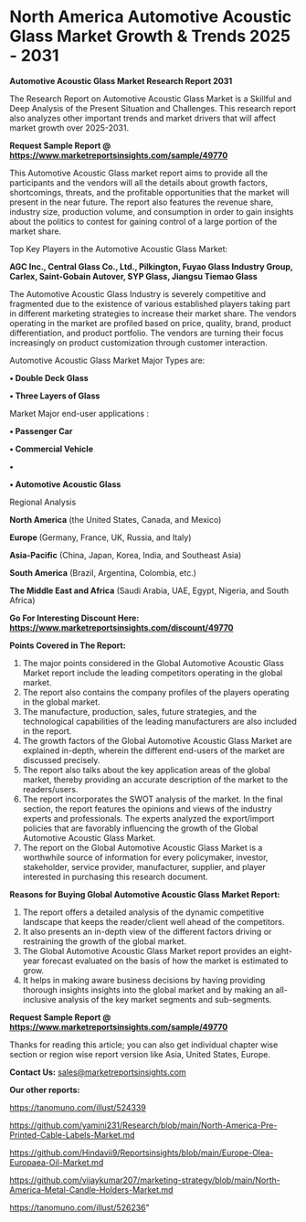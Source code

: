# North America Automotive Acoustic Glass Market Growth & Trends 2025 - 2031

<strong>Automotive Acoustic Glass Market Research Report 2031</strong>

The Research Report on Automotive Acoustic Glass Market is a Skillful and Deep Analysis of the Present Situation and Challenges. This research report also analyzes other important trends and market drivers that will affect market growth over 2025-2031.

<strong>Request Sample Report @ <a href=https://www.marketreportsinsights.com/sample/49770>https://www.marketreportsinsights.com/sample/49770</a></strong>

This Automotive Acoustic Glass market report aims to provide all the participants and the vendors will all the details about growth factors, shortcomings, threats, and the profitable opportunities that the market will present in the near future. The report also features the revenue share, industry size, production volume, and consumption in order to gain insights about the politics to contest for gaining control of a large portion of the market share.

Top Key Players in the Automotive Acoustic Glass Market:

<strong>AGC Inc., Central Glass Co., Ltd., Pilkington, Fuyao Glass Industry Group, Carlex, Saint-Gobain Autover, SYP Glass, Jiangsu Tiemao Glass</strong>

The Automotive Acoustic Glass Industry is severely competitive and fragmented due to the existence of various established players taking part in different marketing strategies to increase their market share. The vendors operating in the market are profiled based on price, quality, brand, product differentiation, and product portfolio. The vendors are turning their focus increasingly on product customization through customer interaction.

Automotive Acoustic Glass Market Major Types are:

<strong>•  Double Deck Glass

•  Three Layers of Glass</strong>

Market Major end-user applications :

<strong>•  Passenger Car

•  Commercial Vehicle

•  

•  Automotive Acoustic Glass</strong>

Regional Analysis

</u><strong><b>North America</b></strong> (the United States, Canada, and Mexico)

<strong><b>Europe </b></strong>(Germany, France, UK, Russia, and Italy)

<strong><b>Asia-Pacific</b></strong> (China, Japan, Korea, India, and Southeast Asia)

<strong><b>South America</b></strong> (Brazil, Argentina, Colombia, etc.)

<strong><b>The Middle East and Africa</b></strong> (Saudi Arabia, UAE, Egypt, Nigeria, and South Africa)

<strong>Go For Interesting Discount Here: <a href=https://www.marketreportsinsights.com/discount/49770>https://www.marketreportsinsights.com/discount/49770</a></strong>

<strong>Points Covered in The Report:</strong>
<ol>
  <li>The major points considered in the Global Automotive Acoustic Glass Market report include the leading competitors operating in the global market.</li>
  <li>The report also contains the company profiles of the players operating in the global market.</li>
  <li>The manufacture, production, sales, future strategies, and the technological capabilities of the leading manufacturers are also included in the report.</li>
  <li>The growth factors of the Global Automotive Acoustic Glass Market are explained in-depth, wherein the different end-users of the market are discussed precisely.</li>
  <li>The report also talks about the key application areas of the global market, thereby providing an accurate description of the market to the readers/users.</li>
  <li>The report incorporates the SWOT analysis of the market. In the final section, the report features the opinions and views of the industry experts and professionals. The experts analyzed the export/import policies that are favorably influencing the growth of the Global Automotive Acoustic Glass Market.</li>
  <li>The report on the Global Automotive Acoustic Glass Market is a worthwhile source of information for every policymaker, investor, stakeholder, service provider, manufacturer, supplier, and player interested in purchasing this research document.</li>
</ol>
<strong>Reasons for Buying Global Automotive Acoustic Glass Market Report:</strong>

<ol>
  <li>The report offers a detailed analysis of the dynamic competitive landscape that keeps the reader/client well ahead of the competitors.</li>
  <li>It also presents an in-depth view of the different factors driving or restraining the growth of the global market.</li>
  <li>The Global Automotive Acoustic Glass Market report provides an eight-year forecast evaluated on the basis of how the market is estimated to grow.</li>
  <li>It helps in making aware business decisions by having providing thorough insights insights into the global market and by making an all-inclusive analysis of the key market segments and sub-segments.</li>
</ol>
<strong>Request Sample Report @ <a href=https://www.marketreportsinsights.com/sample/49770>https://www.marketreportsinsights.com/sample/49770</a></strong>


Thanks for reading this article; you can also get individual chapter wise section or region wise report version like Asia, United States, Europe.

<strong>Contact Us:</strong>
sales@marketreportsinsights.com

<strong>Our other reports:</strong>

<a href=https://tanomuno.com/illust/524339>https://tanomuno.com/illust/524339</a>

<a href=https://github.com/yamini231/Research/blob/main/North-America-Pre-Printed-Cable-Labels-Market.md>https://github.com/yamini231/Research/blob/main/North-America-Pre-Printed-Cable-Labels-Market.md</a>

<a href=https://github.com/Hindavii9/Reportsinsights/blob/main/Europe-Olea-Europaea-Oil-Market.md>https://github.com/Hindavii9/Reportsinsights/blob/main/Europe-Olea-Europaea-Oil-Market.md</a>

<a href=https://github.com/vijaykumar207/marketing-strategy/blob/main/North-America-Metal-Candle-Holders-Market.md>https://github.com/vijaykumar207/marketing-strategy/blob/main/North-America-Metal-Candle-Holders-Market.md</a>

<a href=https://tanomuno.com/illust/526236>https://tanomuno.com/illust/526236</a>"
